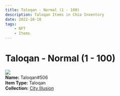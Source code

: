 ```yaml
---
title: Taloqan - Normal (1 - 100)
description: Taloqan Items in Chia Inventory
date: 2022-10-10
tags:
    - NFT
    - Items
---
```


# Taloqan - Normal (1 - 100)
<div class="item_thumbnail">
<img loading="lazy" src="https://gjamc62wllwfoq4henf6aapikyfvncbl527j6nckpcet5scxlu.arweave.net/MkDBe1Za7FdDhy-NL4AHoVgtWiCvuvp80SniJPshXXY"><br/>
<div><strong>Name:</strong> Taloqan#506</div>
<div><strong>Item Type:</strong> Taloqan</div>
<div><strong>Collection:</strong> <a href="https://www.spacescan.io/xch/nft/collection/col1lend2dcn558km4wcwta4xnkfv3xpcmlp9kyt0m909emvfxechlyqdl5ndg">City Illusion</a></div>
</div>

